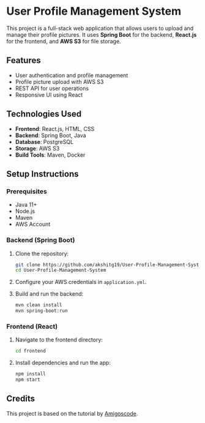 # User Profile Management System

This project is a full-stack web application that allows users to upload and manage their profile pictures. It uses **Spring Boot** for the backend, **React.js** for the frontend, and **AWS S3** for file storage.

## Features
- User authentication and profile management
- Profile picture upload with AWS S3
- REST API for user operations
- Responsive UI using React

## Technologies Used
- **Frontend**: React.js, HTML, CSS
- **Backend**: Spring Boot, Java
- **Database**: PostgreSQL
- **Storage**: AWS S3
- **Build Tools**: Maven, Docker

## Setup Instructions

### Prerequisites
- Java 11+
- Node.js
- Maven
- AWS Account

### Backend (Spring Boot)

1. Clone the repository:
   ```bash
   git clone https://github.com/akshitg19/User-Profile-Management-System.git
   cd User-Profile-Management-System
   ```

2. Configure your AWS credentials in `application.yml`.

3. Build and run the backend:
   ```bash
   mvn clean install
   mvn spring-boot:run
   ```

### Frontend (React)

1. Navigate to the frontend directory:
   ```bash
   cd frontend
   ```

2. Install dependencies and run the app:
   ```bash
   npm install
   npm start
   ```

## Credits
This project is based on the tutorial by [Amigoscode](https://www.youtube.com/c/Amigoscode). 

